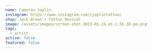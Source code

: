 ```yaml
---
name: Cameron Joplin
instagram: https://www.instagram.com/cjoplintattoo/
shop: Jack Brown's Tattoo Revival
image: /assets/images/screen-shot-2023-01-19-at-1.56.16-pm.png
tags:
  - artist
active: false
featured: false
---
```

